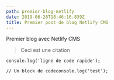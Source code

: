 ```yaml
---
path: premier-blog-netlify
date: 2019-06-28T18:46:16.839Z
title: Premier post de blog Netlify CMS
---
```

Premier blog avec Netlify CMS

> Ceci est une citation

`console.log('ligne de code rapide');`

```
// Un block de codeconsole.log('test');
```
